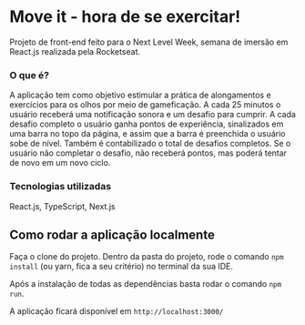 # Move it - hora de se exercitar! 

Projeto de front-end feito para o Next Level Week, semana de imersão em React.js realizada pela Rocketseat. 

### O que é?

A aplicação tem como objetivo estimular a prática de alongamentos e exercícios para os olhos por meio de gameficação.
A cada 25 minutos o usuário receberá uma notificação sonora e um desafio para cumprir. A cada desafio completo o usuário ganha pontos de experiência, sinalizados em uma barra no topo da página, e assim que a barra é preenchida o usuário sobe de nível. Também é contabilizado o total de desafios completos. Se o usuário não completar o desafio, não receberá pontos, mas poderá tentar de novo em um novo ciclo.

### Tecnologias utilizadas

React.js, TypeScript, Next.js

## Como rodar a aplicação localmente

Faça o clone do projeto. Dentro da pasta do projeto, rode o comando `npm install` (ou yarn, fica a seu critério) no terminal da sua IDE.

Após a instalação de todas as dependências basta rodar o comando `npm run`.

A aplicação ficará disponível em `http://localhost:3000/`
